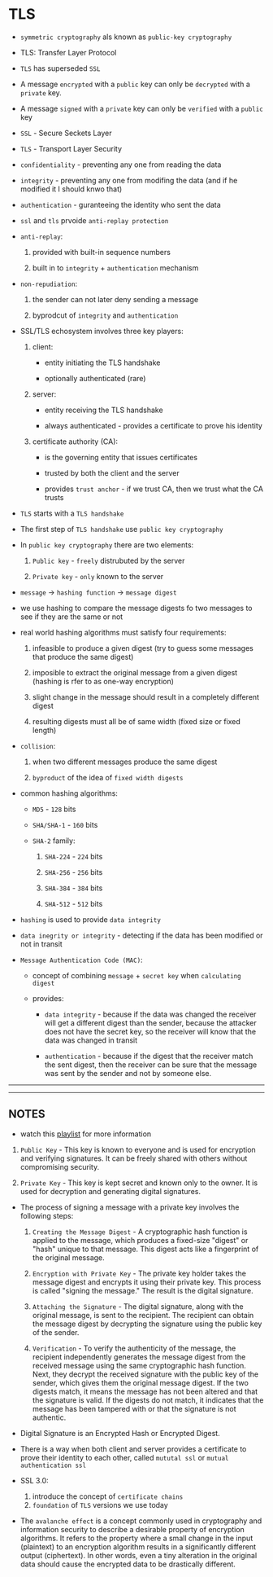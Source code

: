 # TLS

- `symmetric cryptography` als known as `public-key cryptography`

- TLS: Transfer Layer Protocol

- `TLS` has superseded `SSL`

- A message `encrypted` with a `public` key can only be `decrypted` with a `private` key.

- A message `signed` with a `private` key can only be `verified` with a `public` key

- `SSL` - Secure Seckets Layer

- `TLS` - Transport Layer Security

- `confidentiality` - preventing any one from reading the data

- `integrity` - preventing any one from modifing the data (and if he modified it I should knwo that) 

- `authentication` - guranteeing the identity who sent the data

- `ssl` and `tls` prvoide `anti-replay protection`

- `anti-replay`:
    
    1. provided with built-in sequence numbers

    2. built in to `integrity` + `authentication` mechanism

- `non-repudiation`:
    
    1. the sender can not later deny sending a message

    2. byprodcut of `integrity` and `authentication`


- SSL/TLS echosystem involves three key players:
    
    1. client:

        - entity initiating the TLS handshake

        - optionally authenticated (rare)


    2. server:

        - entity receiving the TLS handshake

        - always authenticated - provides a certificate to prove his identity

    3. certificate authority (CA):

        - is the governing entity that issues certificates
        
        - trusted by both the client and the server
        
        - provides `trust anchor` - if we trust CA, then we trust what the CA trusts


- `TLS` starts with a `TLS handshake`

- The first step of `TLS handshake` use `public key cryptography`

- In `public key cryptography` there are two elements:

    1. `Public key` - `freely` distrubuted by the server

    2. `Private key` - `only` known to the server
    
- `message` -> `hashing function` -> `message digest`

- we use hashing to compare the message digests fo two messages to see if they are the same or not

- real world hashing algorithms must satisfy four requirements:
    
    1. infeasible to produce a given digest (try to guess some messages that produce the same digest)
    
    2. imposible to extract the original message from a given digest (hashing is rfer to as one-way encryption)
    
    3. slight change in the message should result in a completely different digest
    
    4. resulting digests must all be of same width (fixed size or fixed length)
    
- `collision`: 

    1. when two different messages produce the same digest   
    
    2. `byproduct` of the idea of `fixed width digests`
    
- common hashing algorithms:

    - `MD5` - `128` bits
    
    - `SHA/SHA-1` - `160` bits
   
    - `SHA-2` family:

        1. `SHA-224` - `224` bits
        
        2. `SHA-256` - `256` bits

        3. `SHA-384` - `384` bits

        4. `SHA-512` - `512` bits
         

- `hashing` is used to provide `data integrity`

- `data inegrity or integrity` - detecting if the data has been modified or not in transit

- `Message Authentication Code (MAC)`:

    - concept of combining `message` + `secret key` when `calculating digest`
    
    - provides:

        + `data integrity` - because if the data was changed the receiver will get a different digest than the sender, because the attacker does not have the secret key, so the receiver will know that the data was changed in transit

        + `authentication` - because if the digest that the receiver match the sent digest, then the receiver can be sure that the message was sent by the sender and not by someone else.

---
---

## NOTES

- watch this [playlist](https://www.youtube.com/playlist?list=PLIFyRwBY_4bTwRX__Zn4-letrtpSj1mzY) for more information

1. `Public Key` - This key is known to everyone and is used for encryption and verifying signatures. It can be freely shared with others without compromising security.

2. `Private Key` - This key is kept secret and known only to the owner. It is used for decryption and generating digital signatures.

- The process of signing a message with a private key involves the following steps:

   1. `Creating the Message Digest` - A cryptographic hash function is applied to the message, which produces a fixed-size "digest" or "hash" unique to that message. This digest acts like a fingerprint of the original message.

   2. `Encryption with Private Key` - The private key holder takes the message digest and encrypts it using their private key. This process is called "signing the message." The result is the digital signature.

   3. `Attaching the Signature` - The digital signature, along with the original message, is sent to the recipient. The recipient can obtain the message digest by decrypting the signature using the public key of the sender.

   4. `Verification` - To verify the authenticity of the message, the recipient independently generates the message digest from the received message using the same cryptographic hash function. Next, they decrypt the received signature with the public key of the sender, which gives them the original message digest. If the two digests match, it means the message has not been altered and that the signature is valid. If the digests do not match, it indicates that the message has been tampered with or that the signature is not authentic.



-  Digital Signature is an Encrypted Hash or Encrypted Digest.

- There is a way when both client and server provides a certificate to prove their identity to each other, called `mututal ssl` or `mutual authentication ssl`

- SSL  3.0:
    1.  introduce the concept of `certificate chains`
    2. `foundation` of `TLS` versions we use today



- The `avalanche effect` is a concept commonly used in cryptography and information security to describe a desirable property of encryption algorithms. It refers to the property where a small change in the input (plaintext) to an encryption algorithm results in a significantly different output (ciphertext). In other words, even a tiny alteration in the original data should cause the encrypted data to be drastically different.
